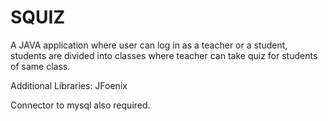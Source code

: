 # SQUIZ
   
A JAVA application where user can log in as a teacher or a student, students are divided into classes where teacher can take quiz for students of same class.

Additional Libraries: JFoenix

Connector to mysql also required.
